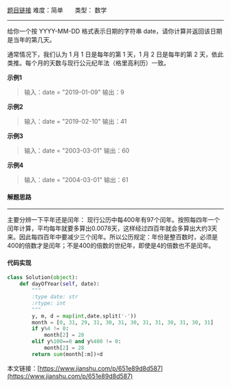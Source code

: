  [题目链接](https://leetcode-cn.com/problems/ordinal-number-of-date/)
难度：简单          &nbsp;&nbsp;&nbsp;&nbsp;&nbsp;&nbsp;类型：  数学
***
 给你一个按 YYYY-MM-DD 格式表示日期的字符串 date，请你计算并返回该日期是当年的第几天。

通常情况下，我们认为 1 月 1 日是每年的第 1 天，1 月 2 日是每年的第 2 天，依此类推。每个月的天数与现行公元纪年法（格里高利历）一致。

**示例1**
> 输入：date = "2019-01-09"
输出：9

**示例2**
> 输入：date = "2019-02-10"
输出：41

**示例3**
> 输入：date = "2003-03-01"
输出：60

**示例4**
> 输入：date = "2004-03-01"
输出：61

#### 解题思路
***
 主要分辨一下平年还是闰年：
现行公历中每400年有97个闰年。按照每四年一个闰年计算，平均每年就要多算出0.0078天，这样经过四百年就会多算出大约3天来。因此每四百年中要减少三个闰年。所以公历规定：年份是整百数时，必须是400的倍数才是闰年；不是400的倍数的世纪年，即使是4的倍数也不是闰年。



#### 代码实现
```python
class Solution(object):
    def dayOfYear(self, date):
        """
        :type date: str
        :rtype: int
        """
        y, m, d = map(int,date.split('-'))
        month = [0, 31, 29, 31, 30, 31, 30, 31, 31, 30, 31, 30, 31]
        if y%4 != 0:
            month[2] = 28
        elif y%100==0 and y%400 != 0:
            month[2] = 28           
        return sum(month[:m])+d
```

本文链接：[https://www.jianshu.com/p/651e89d8d587](https://www.jianshu.com/p/651e89d8d587)
